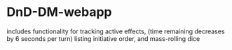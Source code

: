 # DnD-DM-webapp
includes functionality for tracking active effects, (time remaining decreases by 6 seconds per turn) listing initiative order, and mass-rolling dice
